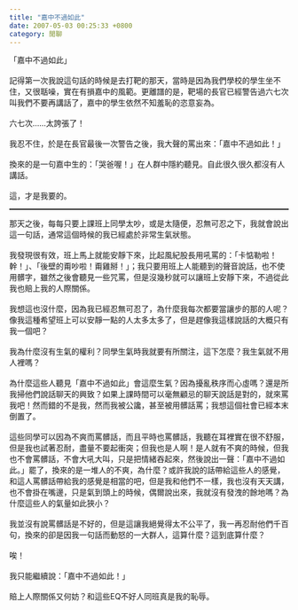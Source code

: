 ```yaml
---
title: "嘉中不過如此"
date: 2007-05-03 00:25:33 +0800
category: 閒聊
---
```

「嘉中不過如此」<br /><br />記得第一次我說這句話的時候是去打靶的那天，當時是因為我們學校的學生坐不住，又很聒噪，實在有損嘉中的風範。更離譜的是，靶場的長官已經警告過六七次叫我們不要再講話了，嘉中的學生依然不知羞恥的恣意妄為。<br /><br />六七次……太誇張了！<br /><br />我忍不住，於是在長官最後一次警告之後，我大聲的罵出來：「嘉中不過如此！」<br /><br />換來的是一句嘉中生的：「哭爸喔！」在人群中隱約聽見。自此很久很久都沒有人講話。<br /><br />這，才是我要的。<br /><hr style="width: 100%; height: 2px;" />那天之後，每每只要上課班上同學太吵，或是太隨便，忍無可忍之下，我就會說出這一句話，通常這個時候的我已經處於非常生氣狀態。<br /><br />我發現很有效，班上馬上就能安靜下來，比起風紀股長用吼罵的：「卡惦勒啦！幹！」、「後壁的甭吵啦！甭雞掰！」；我只要用班上人能聽到的聲音說話，也不使用髒字，雖然之後會聽見一些咒罵，但是沒幾秒就可以讓班上安靜下來，不過從此我也賠上我的人際關係。<br /><br />我想這也沒什麼，因為我已經忍無可忍了，為什麼我每次都要當讓步的那的人呢？像我這種希望班上可以安靜一點的人太多太多了，但是趕像我這樣說話的大概只有我一個吧？<br /><br />我為什麼沒有生氣的權利？同學生氣時我就要有所關注，這下怎麼？我生氣就不用人裡嗎？<br /><br />為什麼這些人聽見「嘉中不過如此」會這麼生氣？因為擾亂秩序而心虛嗎？還是所我掃他們說話聊天的興致？如果上課時間可以毫無顧忌的聊天說話是對的，就來罵我吧！然而錯的不是我，然而我被公讒，甚至被用髒話罵；我想這個社會已經本末倒置了。<br /><br />這些同學可以因為不爽而罵髒話，而且平時也罵髒話，我聽在耳裡實在很不舒服，但是我也試著忍耐，盡量不要起衝突；但我也是人啊！是人就有不爽的時候，但我也不會罵髒話，不會大吼大叫，只是把情緒吞起來，然後說出一聲：「嘉中不過如此。」罷了，換來的是一堆人的不爽，為什麼？或許我說的話帶給這些人的感覺，和這人罵髒話帶給我的感覺是相當的吧，但是我和他們不一樣，我也沒有天天講，也不會掛在嘴邊，只是氣到頭上的時候，偶爾說出來，我就沒有發洩的餘地嗎？為什麼這些人的氣量如此狹小？<br /><br />我並沒有說罵髒話是不好的，但是這讓我絕覺得太不公平了，我一再忍耐他們千百句，換來的卻是因我一句話而動怒的一大群人，這算什麼？這到底算什麼？<br /><br />唉！<br /><br />我只能繼續說：「嘉中不過如此！」<br /><br />賠上人際關係又何妨？和這些EQ不好人同班真是我的恥辱。<br />
